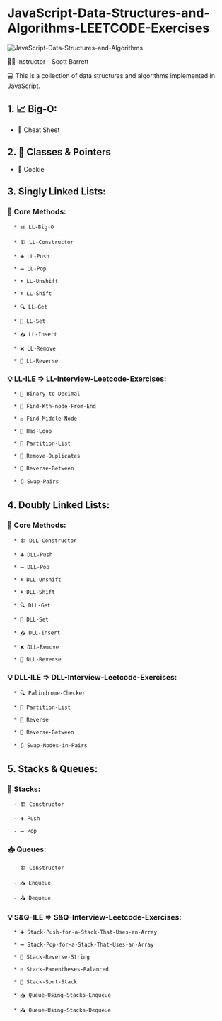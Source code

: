 ﻿# JavaScript-Data-Structures-and-Algorithms-LEETCODE-Exercises

![JavaScript-Data-Structures-and-Algorithms](https://img-c.udemycdn.com/course/750x422/3406816_0ea7_10.jpg)

   👨‍🏫 Instructor - Scott Barrett


💻 This is a collection of data structures and algorithms implemented in JavaScript.


## 1. 📈 Big-O:

   - 📄 Cheat Sheet


## 2. 🧱 Classes & Pointers

   - 🍪 Cookie

   
## 3. Singly Linked Lists:

   ### 📘 Core Methods:

      * 📊 LL-Big-O

      * 🏗️ LL-Constructor

      * ➕ LL-Push

      * ➖ LL-Pop

      * ⬆️ LL-Unshift

      * ⬇️ LL-Shift

      * 🔍 LL-Get

      * 📝 LL-Set

      * 📥 LL-Insert

      * ❌ LL-Remove

      * 🔁 LL-Reverse
      

   ### 💡 LL-ILE => LL-Interview-Leetcode-Exercises:

      * 🔢 Binary-to-Decimal  

      * 🎯 Find-Kth-node-From-End 

      * ⚖️ Find-Middle-Node  

      * 🔁 Has-Loop  

      * 🧩 Partition-List  

      * 🚫 Remove-Duplicates  

      * 🔄 Reverse-Between  

      * 🔃 Swap-Pairs  


## 4. Doubly Linked Lists:

   ### 📘 Core Methods:

      * 🏗️ DLL-Constructor

      * ➕ DLL-Push

      * ➖ DLL-Pop

      * ⬆️ DLL-Unshift

      * ⬇️ DLL-Shift

      * 🔍 DLL-Get

      * 📝 DLL-Set

      * 📥 DLL-Insert

      * ❌ DLL-Remove

      * 🔁 DLL-Reverse

   ### 💡 DLL-ILE => DLL-Interview-Leetcode-Exercises:
   
      * 🔍 Palindrome-Checker  

      * 🧩 Partition-List  

      * 🔁 Reverse  

      * 🔄 Reverse-Between  

      * 🔃 Swap-Nodes-in-Pairs  


## 5. Stacks & Queues:

   ### 🥞 Stacks: 

      - 🏗️ Constructor

      - ➕ Push

      - ➖ Pop

   ### 📥 Queues:

      - 🏗️ Constructor

      - 📥 Enqueue

      - 📤 Dequeue


   ### 💡 S&Q-ILE => S&Q-Interview-Leetcode-Exercises:

      * ➕ Stack-Push-for-a-Stack-That-Uses-an-Array  

      * ➖ Stack-Pop-for-a-Stack-That-Uses-an-Array 

      * 🔁 Stack-Reverse-String  

      * ⚖️ Stack-Parentheses-Balanced  

      * 🧮 Stack-Sort-Stack  

      * 📥 Queue-Using-Stacks-Enqueue  

      * 📤 Queue-Using-Stacks-Dequeue  